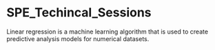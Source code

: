 # SPE_Techincal_Sessions
Linear regression is a machine learning algorithm that is used to create predictive analysis models for numerical datasets.

